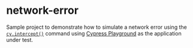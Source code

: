 # network-error

Sample project to demonstrate how to simulate a network error using the [`cy.intercept()`](https://on.cypress.io/intercept) command using [Cypress Playground](https://cypress-playground.s3.eu-central-1.amazonaws.com/index.html) as the application under test.

